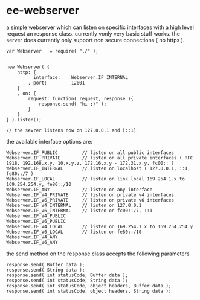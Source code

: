 # ee-webserver

a simple webserver which can listen on specific interfaces with a high level request an response class. currently vonly very basic stuff works. the server does currently only support non secure connections ( no https ).



	var Webserver 	= require( "./" );


	new Webserver( {
		http: {
			  interface: 	Webserver.IF_INTERNAL
			, port:  		12001
		}
		, on: {
			request: function( request, response ){
				response.send( "hi ;)" );
			}
		}
	} ).listen();

	// the sevrer listens now on 127.0.0.1 and [::1]


the available interface options are:

	Webserver.IF_PUBLIC			// listen on all public interfaces
	Webserver.IF_PRIVATE		// listen on all private interfaces ( RFC 1918, 192.168.x.y, 10.x.y.z, 172.16.x.y - 172.31.x.y, fc00:: )
	Webserver.IF_INTERNAL 		// listen on localhost ( 127.0.0.1, ::1, fe80::/7 )
	Webserver.IF_LOCAL 			// listen on link local 169.254.1.x to 169.254.254.y, fe80::/10
	Webserver.IF_ANY			// listen on any interface
	Webserver.IF_V4_PRIVATE		// listen on private v4 interfaces
	Webserver.IF_V6_PRIVATE 	// listen on private v6 interfaces
	Webserver.IF_V4_INTERNAL 	// listen on 127.0.0.1
	Webserver.IF_V6_INTERNAL 	// listen on fc00::/7, ::1
	Webserver.IF_V4_PUBLIC
	Webserver.IF_V6_PUBLIC
	Webserver.IF_V4_LOCAL 		// listen on 169.254.1.x to 169.254.254.y
	Webserver.IF_V6_LOCAL 		// listen on fe80::/10
	Webserver.IF_V4_ANY
	Webserver.IF_V6_ANY


the send method on the response class accepts the following parameters
	
	response.send( Buffer data );
	response.send( String data );
	response.send( int statusCode, Buffer data );
	response.send( int statusCode, String data );
	response.send( int statusCode, object headers, Buffer data );
	response.send( int statusCode, object headers, String data );